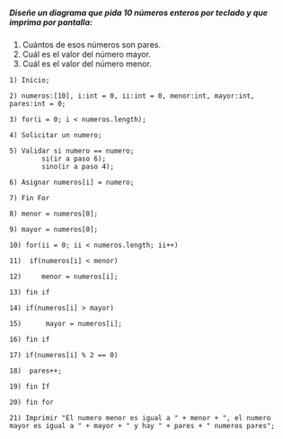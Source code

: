 ##### Diseñe un diagrama que pida 10 números enteros por teclado y que imprima por pantalla: 
1) Cuántos de esos números son pares. 
2) Cuál es el valor del número mayor. 
3) Cuál es el valor del número menor.



```
1) Inicio;

2) numeros:[10], i:int = 0, ii:int = 0, menor:int, mayor:int, pares:int = 0;

3) for(i = 0; i < numeros.length);

4) Solicitar un numero;

5) Validar si numero == numero;
        si(ir a paso 6);
        sino(ir a paso 4);

6) Asignar numeros[i] = numero;
 
7) Fin For
 
8) menor = numeros[0];

9) mayor = numeros[0];
 
10) for(ii = 0; ii < numeros.length; ii++)
   
11)  if(numeros[i] < menor)
  
12)     menor = numeros[i];

13) fin if

14) if(numeros[i] > mayor)

15)      mayor = numeros[i];

16) fin if

17) if(numeros[i] % 2 == 0)

18)  pares++;

19) fin If

20) fin for

21) Imprimir "El numero menor es igual a " + menor + ", el numero mayor es igual a " + mayor + " y hay " + pares + " numeros pares";

```